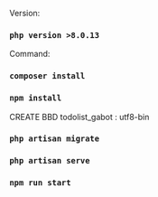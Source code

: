 Version:

### `php version >8.0.13`

Command:

### `composer install`

### `npm install`

CREATE BBD todolist_gabot : utf8-bin

### `php artisan migrate`

### `php artisan serve`

### `npm run start`
